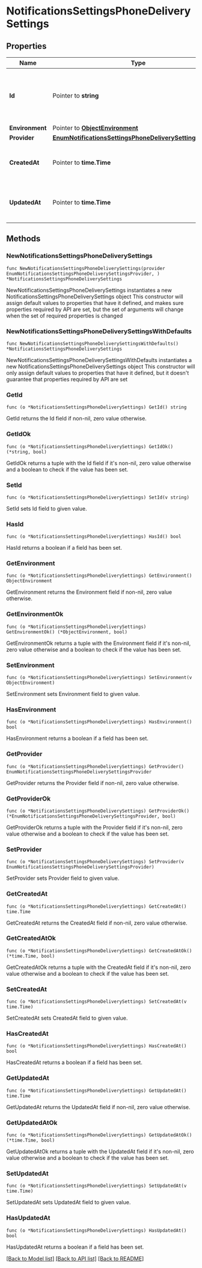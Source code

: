 # NotificationsSettingsPhoneDeliverySettings

## Properties

Name | Type | Description | Notes
------------ | ------------- | ------------- | -------------
**Id** | Pointer to **string** | A string that specifies the resource’s unique identifier. | [optional] [readonly] 
**Environment** | Pointer to [**ObjectEnvironment**](ObjectEnvironment.md) |  | [optional] 
**Provider** | [**EnumNotificationsSettingsPhoneDeliverySettingsProvider**](EnumNotificationsSettingsPhoneDeliverySettingsProvider.md) |  | 
**CreatedAt** | Pointer to **time.Time** | The time the resource was created. | [optional] [readonly] 
**UpdatedAt** | Pointer to **time.Time** | The time the resource was last updated. | [optional] [readonly] 

## Methods

### NewNotificationsSettingsPhoneDeliverySettings

`func NewNotificationsSettingsPhoneDeliverySettings(provider EnumNotificationsSettingsPhoneDeliverySettingsProvider, ) *NotificationsSettingsPhoneDeliverySettings`

NewNotificationsSettingsPhoneDeliverySettings instantiates a new NotificationsSettingsPhoneDeliverySettings object
This constructor will assign default values to properties that have it defined,
and makes sure properties required by API are set, but the set of arguments
will change when the set of required properties is changed

### NewNotificationsSettingsPhoneDeliverySettingsWithDefaults

`func NewNotificationsSettingsPhoneDeliverySettingsWithDefaults() *NotificationsSettingsPhoneDeliverySettings`

NewNotificationsSettingsPhoneDeliverySettingsWithDefaults instantiates a new NotificationsSettingsPhoneDeliverySettings object
This constructor will only assign default values to properties that have it defined,
but it doesn't guarantee that properties required by API are set

### GetId

`func (o *NotificationsSettingsPhoneDeliverySettings) GetId() string`

GetId returns the Id field if non-nil, zero value otherwise.

### GetIdOk

`func (o *NotificationsSettingsPhoneDeliverySettings) GetIdOk() (*string, bool)`

GetIdOk returns a tuple with the Id field if it's non-nil, zero value otherwise
and a boolean to check if the value has been set.

### SetId

`func (o *NotificationsSettingsPhoneDeliverySettings) SetId(v string)`

SetId sets Id field to given value.

### HasId

`func (o *NotificationsSettingsPhoneDeliverySettings) HasId() bool`

HasId returns a boolean if a field has been set.

### GetEnvironment

`func (o *NotificationsSettingsPhoneDeliverySettings) GetEnvironment() ObjectEnvironment`

GetEnvironment returns the Environment field if non-nil, zero value otherwise.

### GetEnvironmentOk

`func (o *NotificationsSettingsPhoneDeliverySettings) GetEnvironmentOk() (*ObjectEnvironment, bool)`

GetEnvironmentOk returns a tuple with the Environment field if it's non-nil, zero value otherwise
and a boolean to check if the value has been set.

### SetEnvironment

`func (o *NotificationsSettingsPhoneDeliverySettings) SetEnvironment(v ObjectEnvironment)`

SetEnvironment sets Environment field to given value.

### HasEnvironment

`func (o *NotificationsSettingsPhoneDeliverySettings) HasEnvironment() bool`

HasEnvironment returns a boolean if a field has been set.

### GetProvider

`func (o *NotificationsSettingsPhoneDeliverySettings) GetProvider() EnumNotificationsSettingsPhoneDeliverySettingsProvider`

GetProvider returns the Provider field if non-nil, zero value otherwise.

### GetProviderOk

`func (o *NotificationsSettingsPhoneDeliverySettings) GetProviderOk() (*EnumNotificationsSettingsPhoneDeliverySettingsProvider, bool)`

GetProviderOk returns a tuple with the Provider field if it's non-nil, zero value otherwise
and a boolean to check if the value has been set.

### SetProvider

`func (o *NotificationsSettingsPhoneDeliverySettings) SetProvider(v EnumNotificationsSettingsPhoneDeliverySettingsProvider)`

SetProvider sets Provider field to given value.


### GetCreatedAt

`func (o *NotificationsSettingsPhoneDeliverySettings) GetCreatedAt() time.Time`

GetCreatedAt returns the CreatedAt field if non-nil, zero value otherwise.

### GetCreatedAtOk

`func (o *NotificationsSettingsPhoneDeliverySettings) GetCreatedAtOk() (*time.Time, bool)`

GetCreatedAtOk returns a tuple with the CreatedAt field if it's non-nil, zero value otherwise
and a boolean to check if the value has been set.

### SetCreatedAt

`func (o *NotificationsSettingsPhoneDeliverySettings) SetCreatedAt(v time.Time)`

SetCreatedAt sets CreatedAt field to given value.

### HasCreatedAt

`func (o *NotificationsSettingsPhoneDeliverySettings) HasCreatedAt() bool`

HasCreatedAt returns a boolean if a field has been set.

### GetUpdatedAt

`func (o *NotificationsSettingsPhoneDeliverySettings) GetUpdatedAt() time.Time`

GetUpdatedAt returns the UpdatedAt field if non-nil, zero value otherwise.

### GetUpdatedAtOk

`func (o *NotificationsSettingsPhoneDeliverySettings) GetUpdatedAtOk() (*time.Time, bool)`

GetUpdatedAtOk returns a tuple with the UpdatedAt field if it's non-nil, zero value otherwise
and a boolean to check if the value has been set.

### SetUpdatedAt

`func (o *NotificationsSettingsPhoneDeliverySettings) SetUpdatedAt(v time.Time)`

SetUpdatedAt sets UpdatedAt field to given value.

### HasUpdatedAt

`func (o *NotificationsSettingsPhoneDeliverySettings) HasUpdatedAt() bool`

HasUpdatedAt returns a boolean if a field has been set.


[[Back to Model list]](../README.md#documentation-for-models) [[Back to API list]](../README.md#documentation-for-api-endpoints) [[Back to README]](../README.md)



